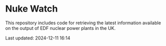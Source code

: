 # Nuke Watch

This repository includes code for retrieving the latest information available on the output of EDF nuclear power plants in the UK.

Last updated: 2024-12-11 16:14